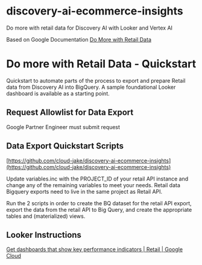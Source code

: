 # discovery-ai-ecommerce-insights
Do more with retail data for Discovery AI with Looker and Vertex AI

Based on Google Documentation [Do More with Retail Data](https://cloud.google.com/retail/docs/do-more-with-retail-data)

<!-----

Yay, no errors, warnings, or alerts!

Conversion time: 0.321 seconds.


Using this Markdown file:

1. Paste this output into your source file.
2. See the notes and action items below regarding this conversion run.
3. Check the rendered output (headings, lists, code blocks, tables) for proper
   formatting and use a linkchecker before you publish this page.

Conversion notes:

* Docs to Markdown version 1.0β34
* Sat Aug 19 2023 06:10:51 GMT-0700 (PDT)
* Source doc: [markdown export]Do more with Retail Data - Quickstart
----->



# Do more with Retail Data - Quickstart

Quickstart to automate parts of the process to export and prepare Retail data from Discovery AI into BigQuery.  A sample foundational Looker dashboard is available as a starting point.


## Request Allowlist for Data Export

Google Partner Engineer must submit request 


## Data Export Quickstart Scripts

[https://github.com/cloud-jake/discovery-ai-ecommerce-insights](https://github.com/cloud-jake/discovery-ai-ecommerce-insights)

Update variables.inc with the PROJECT_ID of your retail API instance and change any of the remaining variables to meet your needs.  Retail data Bigquery exports need to live in the same project as Retail API.

Run the 2 scripts in order to create the BQ dataset for the retail API export, export the data from the retail API to Big Query, and create the appropriate tables and (materialized) views.


## Looker Instructions

[Get dashboards that show key performance indicators | Retail | Google Cloud](https://cloud.google.com/retail/docs/get-dashboards-that-show-kpis#install-the-looker-block)

